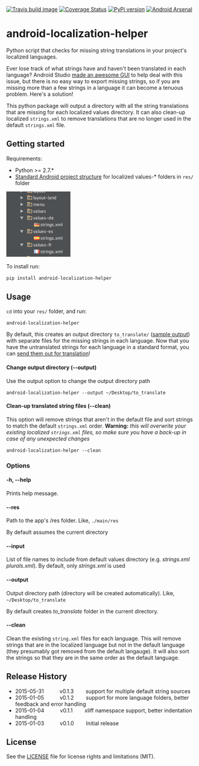 [travis-url]: http://travis-ci.org/#!/jordanjoz1/android-localization-helper
[travis-build-image]: https://secure.travis-ci.org/jordanjoz1/android-localization-helper.svg

[pypi-url]: https://badge.fury.io/py/android-localization-helper
[pypi-image]: https://badge.fury.io/py/android-localization-helper.svg

[arsenal-url]: https://android-arsenal.com/details/1/1367
[arsenal-image]: https://img.shields.io/badge/Android%20Arsenal-android--localization--helper-brightgreen.svg?style=flat

[coveralls-url]: https://coveralls.io/r/jordanjoz1/android-localization-helper?branch=add_coveralls
[coveralls-image]: https://coveralls.io/repos/jordanjoz1/android-localization-helper/badge.svg?branch=add_coveralls

[![Travis build image][travis-build-image]][travis-url]
[![Coverage Status][coveralls-image]][coveralls-url]
[![PyPi version][pypi-image]][pypi-url]
[![Android Arsenal][arsenal-image]][arsenal-url]

android-localization-helper
===========================

Python script that checks for missing string translations in your project's localized languages.

Ever lose track of what strings have and haven't been translated in each language? Android Studio [made an awesome GUI](http://tools.android.com/recent/androidstudio087released) to help deal with this issue, but there is no easy way to export missing strings, so if you are missing more than a few strings in a language it can become a tenuous problem. Here's a solution!

This python package will output a directory with all the string translations that are missing for each localized values directory. It can also clean-up localized `strings.xml` to remove translations that are no longer used in the default `strings.xml` file.


## Getting started
Requirements:

* Python >= 2.7.*
* [Standard Android project structure](https://developer.android.com/tools/projects/index.html) for localized values-* folders in `res/` folder

![Project structure](art/project_structure.png)

To install run:
```bash
pip install android-localization-helper
```

## Usage
`cd` into your `res/` folder, and run:

```
android-localization-helper
```

By default, this creates an output directory `to_translate/` ([sample output](./sample_output)) with separate files for the missing strings in each language. Now that you have the untranslated strings for each language in a standard format, you can [send them out for translation](https://developer.android.com/distribute/tools/localization-checklist.html#gp-trans)!

#### Change output directory (--output)
Use the output option to change the output directory path

```
android-localization-helper --output ~/Desktop/to_translate
```
  
#### Clean-up translated string files (--clean)
  
This option will remove strings that aren't in the default file and sort strings to match the default `strings.xml` order. **Warning:** *this will overwrite your existing localized `strings.xml` files, so make sure you have a back-up in case of any unexpected changes*
```
android-localization-helper --clean
```

### Options

#### -h, --help
Prints help message.

#### --res
Path to the app's /res folder. Like, `./main/res`

By default assumes the current directory

#### --input
List of file names to include from default values directory (e.g. *strings.xml* *plurals.xml*). By default, only *strings.xml* is used

#### --output
Output directory path (directory will be created automatically). Like, `~/Desktop/to_translate`

By default creates *to_translate* folder in the current directory.

#### --clean
Clean the existing `string.xml` files for each language.  This will remove strings that are in the localized language but not in the default language (they presumably got removed from the default langauge).  It will also sort the strings so that they are in the same order as the default language.


## Release History
* 2015-05-31   v0.1.3   support for multiple default string sources
* 2015-01-05   v0.1.2   support for more language folders, better feedback and error handling
* 2015-01-04   v0.1.1   xliff namespace support, better indentation handling
* 2015-01-03   v0.1.0   Initial release

## License

See the [LICENSE](LICENSE) file for license rights and limitations (MIT).
